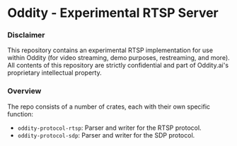 # Oddity - Experimental RTSP Server

### Disclaimer

This repository contains an experimental RTSP implementation for use within Oddity (for video streaming, demo purposes, restreaming, and more). All contents of this repository are strictly confidential and part of Oddity.ai's proprietary intellectual property.

### Overview

The repo consists of a number of crates, each with their own specific function:

* `oddity-protocol-rtsp`: Parser and writer for the RTSP protocol.
* `oddity-protocol-sdp`: Parser and writer for the SDP protocol.
